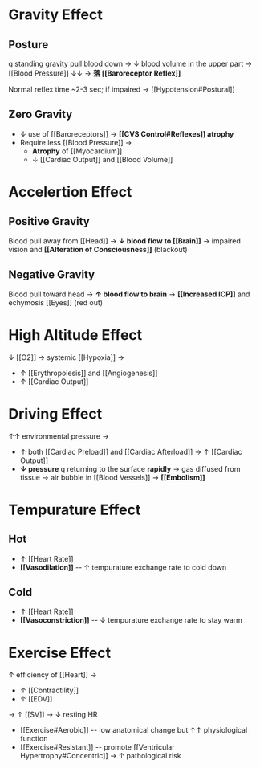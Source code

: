 # Gravity Effect
## Posture
q standing gravity pull blood down → ↓ blood volume in the upper part → [[Blood Pressure]] ↓↓ → **落 [[Baroreceptor Reflex]]**

Normal reflex time ~2-3 sec; if impaired → [[Hypotension#Postural]]

## Zero Gravity 
- ↓ use of [[Baroreceptors]] → **[[CVS Control#Reflexes]] atrophy**
- Require less [[Blood Pressure]] →
	- **Atrophy** of [[Myocardium]]
	- ↓ [[Cardiac Output]] and [[Blood Volume]]

# Accelertion Effect
## Positive Gravity
Blood pull away from [[Head]] → **↓ blood flow to [[Brain]]** → impaired vision and **[[Alteration of Consciousness]]** (blackout)

## Negative Gravity
Blood pull toward head → **↑ blood flow to brain** → **[[Increased ICP]]** and echymosis [[Eyes]] (red out)

# High Altitude Effect
↓ [[O2]] → systemic [[Hypoxia]] →
- ↑ [[Erythropoiesis]] and [[Angiogenesis]]
- ↑ [[Cardiac Output]]

# Driving Effect
↑↑ environmental pressure →
- ↑ both [[Cardiac Preload]] and [[Cardiac Afterload]] → ↑ [[Cardiac Output]]
- **↓ pressure** q returning to the surface **rapidly** → gas diffused from tissue → air bubble in [[Blood Vessels]] → **[[Embolism]]**

# Tempurature Effect
## Hot
- ↑ [[Heart Rate]]
- **[[Vasodilation]]** -- ↑ tempurature exchange rate to cold down

## Cold
- ↑ [[Heart Rate]]
- **[[Vasoconstriction]]** -- ↓ tempurature exchange rate to stay warm

# Exercise Effect
↑ efficiency of [[Heart]] →
- ↑ [[Contractility]]
- ↑ [[EDV]]

→ ↑ [[SV]] → ↓ resting HR

- [[Exercise#Aerobic]] -- low anatomical change but ↑↑ physiological function
- [[Exercise#Resistant]] -- promote [[Ventricular Hypertrophy#Concentric]] → ↑ pathological risk

 